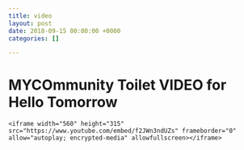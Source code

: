 ```yaml
---
title: video
layout: post
date: 2018-09-15 00:00:00 +0000
categories: []

---
```

# MYCOmmunity Toilet VIDEO for Hello Tomorrow

    <iframe width="560" height="315" src="https://www.youtube.com/embed/f2JWn3ndUZs" frameborder="0" allow="autoplay; encrypted-media" allowfullscreen></iframe>